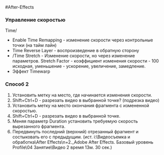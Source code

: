 #After-Effects 

### Управление скоростью
Time/
- Enable Time Remapping - изменение скорости через контрольные точки (на тайм лайн)
- Time Reverse Layer - воспроизведение в обратную сторону
- /Time Stretch - Изменение скорости, но через изменение параметров. Stretch Factor - коэффициент изменения скорости - 100 исходная, уменьшение - ускорение, увеличение, замедление.
- Эффект Timewarp

### Способ 2
1. Установить метку на место, где начинается изменения скорости.
2. Shift+Ctrl+D - разрезать видео в выбранной точке? (подрезка видео)
3. Установить метку на место окончания фрагмента с измененной скоростью.
4. Shift+Ctrl+D - разрезать видео в выбранной точке.
5. Меняя параметр Duration установить требуемую скорость вырезанного фрагмента.
6. Передвинуть последний (верхний) отрезанный фрагмент и состыковать его с предыдущим.
(ист. i:\Видеосъемка и обработка\After Effects\n+2._Adobe After Effects. Базовый уровень Profile\04 Занятие\Видео 2 время 13м. 30 сек.)